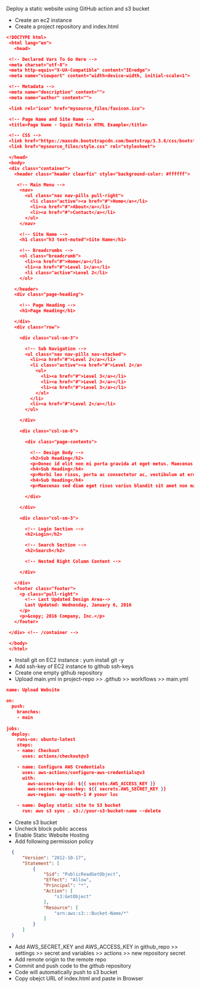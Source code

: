 Deploy a static website using GitHub action and s3 bucket

- Create an ec2 instance
- Create a project repository and index.html

```json
<!DOCTYPE html>
 <html lang="en">
   <head>

 <!-- Declared Vars To Go Here -->
 <meta charset="utf-8">
 <meta http-equiv="X-UA-Compatible" content="IE=edge">
 <meta name="viewport" content="width=device-width, initial-scale=1">

 <!-- Metadata -->
 <meta name="description" content="">
 <meta name="author" content="">

 <link rel="icon" href="mysource_files/favicon.ico">

 <!-- Page Name and Site Name -->
 <title>Page Name - Squiz Matrix HTML Example</title>

 <!-- CSS -->
 <link href="https://maxcdn.bootstrapcdn.com/bootstrap/3.3.6/css/bootstrap.min.css" rel="stylesheet">
 <link href="mysource_files/style.css" rel="stylesheet">

 </head>
 <body>
 <div class="container">
   <header class="header clearfix" style="background-color: #ffffff">

    <!-- Main Menu -->
     <nav>
       <ul class="nav nav-pills pull-right">
         <li class="active"><a href="#">Home</a></li>
         <li><a href="#">About</a></li>
         <li><a href="#">Contact</a></li>
       </ul>
     </nav>

     <!-- Site Name -->
     <h1 class="h3 text-muted">Site Name</h1>

     <!-- Breadcrumbs -->
     <ol class="breadcrumb">
       <li><a href="#">Home</a></li>
       <li><a href="#">Level 1</a></li>
       <li class="active">Level 2</li>
     </ol>

   </header>
   <div class="page-heading">

     <!-- Page Heading -->
     <h1>Page Heading</h1>

   </div>
   <div class="row">

     <div class="col-sm-3">

       <!-- Sub Navigation -->
       <ul class="nav nav-pills nav-stacked">
         <li><a href="#">Level 2</a></li>
         <li class="active"><a href="#">Level 2</a>
           <ul>
             <li><a href="#">Level 3</a></li>
             <li><a href="#">Level 3</a></li>
             <li><a href="#">Level 3</a></li>
           </ul>
         </li>
         <li><a href="#">Level 2</a></li>
       </ul>

     </div>

     <div class="col-sm-6">

       <div class="page-contents">

         <!-- Design Body -->
         <h2>Sub Heading</h2>
         <p>Donec id elit non mi porta gravida at eget metus. Maecenas faucibus mollis interdum.</p>
         <h4>Sub Heading</h4>
         <p>Morbi leo risus, porta ac consectetur ac, vestibulum at eros. Cras mattis consectetur purus sit amet fermentum.</p>
         <h4>Sub Heading</h4>
         <p>Maecenas sed diam eget risus varius blandit sit amet non magna.</p>

       </div>

     </div>

     <div class="col-sm-3">

       <!-- Login Section -->
       <h2>Login</h2>

       <!-- Search Section -->
       <h2>Search</h2>

       <!-- Nested Right Column Content -->

     </div>

   </div>
   <footer class="footer">
     <p class="pull-right">
       <!-- Last Updated Design Area-->
       Last Updated: Wednesday, January 6, 2016
     </p>
     <p>&copy; 2016 Company, Inc.</p>
   </footer>

 </div> <!-- /container -->

 </body>
 </html>
``` 


- Install git on EC2 instance : yum install git -y
- Add ssh-key of EC2 instance to github ssh-keys
- Create one empty github repository
- Upload main.yml in project-repo >> .github >> workflows >> main.yml
```json
name: Upload Website

on:
  push:
    branches:
    - main
 
jobs:
  deploy:
    runs-on: ubuntu-latest
    steps:
    - name: Checkout
      uses: actions/checkout@v3

    - name: Configure AWS Credentials
      uses: aws-actions/configure-aws-credentials@v3
      with:
        aws-access-key-id: ${{ secrets.AWS_ACCESS_KEY }}
        aws-secret-access-key: ${{ secrets.AWS_SECRET_KEY }}
        aws-region: ap-south-1 # yoour loc

    - name: Deploy static site to S3 bucket
      run: aws s3 sync . s3://your-s3-bucket-name --delete
``` 
      
- Create s3 bucket
- Uncheck block public access
- Enable Static Website Hosting
- Add following permission policy
```json
  {
      "Version": "2012-10-17",
      "Statement": [
          {
              "Sid": "PublicReadGetObject",
              "Effect": "Allow",
              "Principal": "*",
              "Action": [
                  "s3:GetObject"
              ],
              "Resource": [
                  "arn:aws:s3:::Bucket-Name/*"
              ]
          }
      ]
  }
```

- Add AWS_SECRET_KEY and AWS_ACCESS_KEY in github_repo >> settings >> secret and variables >> actions >> new repository secret
- Add remote origin to the remote repo
- Commit and push code to the github repository
- Code will automatically push to s3 bucket
- Copy obejct URL of index.html and paste in Browser
